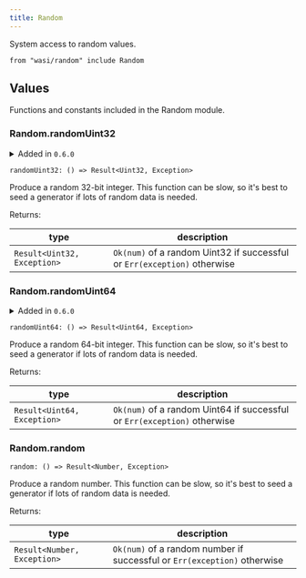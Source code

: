 ```yaml
---
title: Random
---
```


System access to random values.

```grain
from "wasi/random" include Random
```

## Values

Functions and constants included in the Random module.

### Random.**randomUint32**

<details>
<summary>Added in <code>0.6.0</code></summary>
<table>
<thead>
<tr><th>version</th><th>changes</th></tr>
</thead>
<tbody>
<tr><td><code>0.5.0</code></td><td>Originally named `randomInt32`</td></tr>
</tbody>
</table>
</details>

```grain
randomUint32: () => Result<Uint32, Exception>
```

Produce a random 32-bit integer. This function can be slow, so it's best to seed a generator if lots of random data is needed.

Returns:

|type|description|
|----|-----------|
|`Result<Uint32, Exception>`|`Ok(num)` of a random Uint32 if successful or `Err(exception)` otherwise|

### Random.**randomUint64**

<details>
<summary>Added in <code>0.6.0</code></summary>
<table>
<thead>
<tr><th>version</th><th>changes</th></tr>
</thead>
<tbody>
<tr><td><code>0.5.0</code></td><td>Originally named `randomInt64`</td></tr>
</tbody>
</table>
</details>

```grain
randomUint64: () => Result<Uint64, Exception>
```

Produce a random 64-bit integer. This function can be slow, so it's best to seed a generator if lots of random data is needed.

Returns:

|type|description|
|----|-----------|
|`Result<Uint64, Exception>`|`Ok(num)` of a random Uint64 if successful or `Err(exception)` otherwise|

### Random.**random**

```grain
random: () => Result<Number, Exception>
```

Produce a random number. This function can be slow, so it's best to seed a generator if lots of random data is needed.

Returns:

|type|description|
|----|-----------|
|`Result<Number, Exception>`|`Ok(num)` of a random number if successful or `Err(exception)` otherwise|

